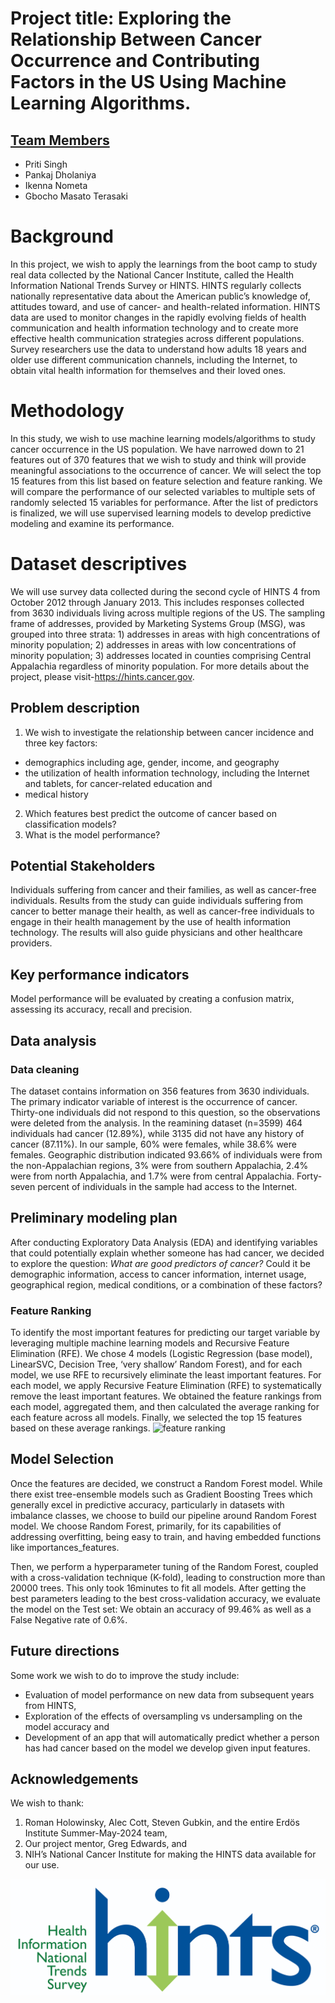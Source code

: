 # Project title: Exploring the Relationship Between Cancer Occurrence and Contributing Factors in the US Using Machine Learning Algorithms.  
## <u> Team Members </u>
- Priti Singh
- Pankaj Dholaniya
- Ikenna Nometa
- Gbocho Masato Terasaki

# Background
In this project, we wish to apply the learnings from the boot camp to study real data collected by the National Cancer Institute, called the Health Information National Trends Survey or HINTS.
HINTS regularly collects nationally representative data about the American public’s knowledge of, attitudes toward, and use of cancer- and health-related information. HINTS data are used to monitor changes in the rapidly evolving fields of health communication and health information technology and to create more effective health communication strategies across different populations. Survey researchers use the data to understand how adults 18 years and older use different communication channels, including the Internet, to obtain vital health information for themselves and their loved ones. 

# Methodology

In this study, we wish to use machine learning models/algorithms to study cancer occurrence in the US population. We have narrowed down to 21 features out of 370 features that we wish to study and think will provide meaningful associations to the occurrence of cancer.
We will select the top 15 features from this list based on feature selection and feature ranking. We will compare the performance of our selected variables to multiple sets of randomly selected 15 variables for performance. After the list of predictors is finalized, we will use supervised learning models to develop predictive modeling and examine its performance.

# Dataset descriptives
We will use survey data collected during the second cycle of HINTS 4 from October 2012 through January 2013. This includes responses collected from 3630 individuals living across multiple regions of the US. The sampling frame of addresses, provided by Marketing Systems Group (MSG), was grouped into three strata: 1) addresses in areas with high concentrations of minority population; 2) addresses in areas with low concentrations of minority population; 3) addresses located in counties comprising Central Appalachia regardless of minority population. For more details about the project, please visit-https://hints.cancer.gov.

## Problem description
1. We wish to investigate the relationship between cancer incidence and three key factors:
  - demographics including age, gender, income, and geography
  - the utilization of health information technology, including the Internet and tablets, for cancer-related education and
  - medical history
2. Which features best predict the outcome of cancer based on classification models?
3. What is the model performance?

## Potential Stakeholders
Individuals suffering from cancer and their families, as well as cancer-free individuals. Results from the study can guide individuals suffering from cancer to better manage their health, as well as cancer-free individuals to engage in their health management by the use of health information technology. The results will also guide physicians and other healthcare providers.

## Key performance indicators 
Model performance will be evaluated by creating a confusion matrix, assessing its accuracy, recall and precision.

## Data analysis 
### Data cleaning
The dataset contains information on 356 features from 3630 individuals. The primary indicator variable of interest is the occurrence of cancer. Thirty-one individuals did not respond to this question, so the observations were deleted from the analysis. In the reamining dataset (n=3599) 464 individuals had cancer (12.89%), while 3135 did not have any history of cancer (87.11%). In our sample, 60% were females, while 38.6% were females. Geographic distribution indicated 93.66% of individuals were from the non-Appalachian regions, 3% were from southern Appalachia, 2.4% were from north Appalachia, and 1.7% were from central Appalachia. Forty-seven percent of individuals in the sample had access to the Internet.


## Preliminary modeling plan
After conducting Exploratory Data Analysis (EDA) and identifying variables that could potentially explain whether someone has had cancer, we decided to explore the question: *What are good predictors of cancer?* Could it be demographic information, access to cancer information, internet usage, geographical region, medical conditions, or a combination of these factors?

### Feature Ranking
To identify the most important features for predicting our target variable by leveraging multiple machine learning models and Recursive Feature Elimination (RFE).
We chose 4 models (Logistic Regression (base model), LinearSVC, Decision Tree, ‘very shallow’ Random Forest), and for each model, we use RFE to recursively eliminate the least important features.
For each model, we apply Recursive Feature Elimination (RFE) to systematically remove the least important features. We obtained the feature rankings from each model, aggregated them, and then calculated the average ranking for each feature across all models.
Finally, we selected the top 15 features based on these average rankings.
![feature ranking](https://github.com/inometa/Hints_Cancer_Project/blob/main/Images/featureranking.png?raw=true)

## Model Selection
Once the features are decided, we construct a Random Forest model. While there exist tree-ensemble models such as Gradient Boosting Trees which generally excel in predictive accuracy, particularly in datasets with imbalance classes, we choose to build our pipeline around Random Forest model. We choose Random Forest, primarily, for its capabilities of addressing overfitting, being easy to train, and having embedded functions like importances_features. 

Then, we perform a hyperparameter tuning of the Random Forest, coupled with a cross-validation technique (K-fold), leading to construction more than 20000 trees. This only took 16minutes to fit all models. 
After getting the best parameters leading to the best cross-validation accuracy, we evaluate the model on the Test set:
We obtain an accuracy of 99.46% as well as a False Negative rate of 0.6%. 


## Future directions
Some work we wish to do to improve the study include:
-  Evaluation of model performance on new data from subsequent years from HINTS,
-  Exploration of the effects of oversampling vs undersampling on the model accuracy and
-  Development of an app that will automatically predict whether a person has had cancer based on the model we develop given input features.

## Acknowledgements
We wish to thank:
1. Roman Holowinsky, Alec Cott, Steven Gubkin, and the entire Erdös Institute Summer-May-2024 team,
2. Our project mentor, Greg Edwards, and
3. NIH’s National Cancer Institute for making the HINTS data available for our use.

![hints logo](https://github.com/inometa/Hints_Cancer_Project/blob/main/Images/HintsLogo2.png?raw=true)

